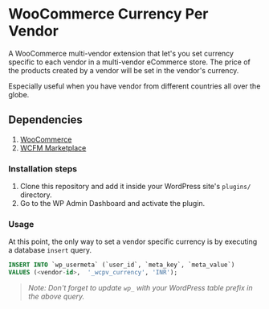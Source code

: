 # WooCommerce Currency Per Vendor

A WooCommerce multi-vendor extension that let's you set currency specific to each vendor in a multi-vendor eCommerce store. The price of the products created by a vendor will be set in the vendor's currency. 

Especially useful when you have vendor from different countries all over the globe.

## Dependencies

1. [WooCommerce](https://wordpress.org/plugins/woocommerce/)
1. [WCFM Marketplace](https://wordpress.org/plugins/wc-multivendor-marketplace/)

### Installation steps

1. Clone this repository and add it inside your WordPress site's `plugins/` directory.
1. Go to the WP Admin Dashboard and activate the plugin.


### Usage

At this point, the only way to set a vendor specific currency is by executing a database `insert` query.

```sql
INSERT INTO `wp_usermeta` (`user_id`, `meta_key`, `meta_value`)
VALUES (<vendor-id>,  '_wcpv_currency', 'INR');
```

> _Note: Don't forget to update `wp_` with your WordPress table prefix in the above query._
